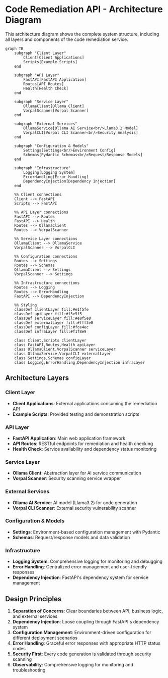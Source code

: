 # Code Remediation API - Architecture Diagram

This architecture diagram shows the complete system structure, including all layers and components of the code remediation service.

```mermaid
graph TB
    subgraph "Client Layer"
        Client[Client Applications]
        Scripts[Example Scripts]
    end
    
    subgraph "API Layer"
        FastAPI[FastAPI Application]
        Routes[API Routes]
        Health[Health Check]
    end
    
    subgraph "Service Layer"
        OllamaClient[Ollama Client]
        VorpalScanner[Vorpal Scanner]
    end
    
    subgraph "External Services"
        OllamaService[Ollama AI Service<br/>Llama3.2 Model]
        VorpalCLI[Vorpal CLI Scanner<br/>Security Analysis]
    end
    
    subgraph "Configuration & Models"
        Settings[Settings<br/>Environment Config]
        Schemas[Pydantic Schemas<br/>Request/Response Models]
    end
    
    subgraph "Infrastructure"
        Logging[Logging System]
        ErrorHandling[Error Handling]
        DependencyInjection[Dependency Injection]
    end
    
    %% Client connections
    Client --> FastAPI
    Scripts --> FastAPI
    
    %% API Layer connections
    FastAPI --> Routes
    FastAPI --> Health
    Routes --> OllamaClient
    Routes --> VorpalScanner
    
    %% Service Layer connections
    OllamaClient --> OllamaService
    VorpalScanner --> VorpalCLI
    
    %% Configuration connections
    Routes --> Settings
    Routes --> Schemas
    OllamaClient --> Settings
    VorpalScanner --> Settings
    
    %% Infrastructure connections
    Routes --> Logging
    Routes --> ErrorHandling
    FastAPI --> DependencyInjection
    
    %% Styling
    classDef clientLayer fill:#e1f5fe
    classDef apiLayer fill:#f3e5f5
    classDef serviceLayer fill:#e8f5e8
    classDef externalLayer fill:#fff3e0
    classDef configLayer fill:#fce4ec
    classDef infraLayer fill:#f1f8e9
    
    class Client,Scripts clientLayer
    class FastAPI,Routes,Health apiLayer
    class OllamaClient,VorpalScanner serviceLayer
    class OllamaService,VorpalCLI externalLayer
    class Settings,Schemas configLayer
    class Logging,ErrorHandling,DependencyInjection infraLayer
```

## Architecture Layers

### Client Layer
- **Client Applications**: External applications consuming the remediation API
- **Example Scripts**: Provided testing and demonstration scripts

### API Layer
- **FastAPI Application**: Main web application framework
- **API Routes**: RESTful endpoints for remediation and health checking
- **Health Check**: Service availability and dependency status monitoring

### Service Layer
- **Ollama Client**: Abstraction layer for AI service communication
- **Vorpal Scanner**: Security scanning service wrapper

### External Services
- **Ollama AI Service**: AI model (Llama3.2) for code generation
- **Vorpal CLI Scanner**: External security vulnerability scanner

### Configuration & Models
- **Settings**: Environment-based configuration management with Pydantic
- **Schemas**: Request/response models and data validation

### Infrastructure
- **Logging System**: Comprehensive logging for monitoring and debugging
- **Error Handling**: Centralized error management and user-friendly responses
- **Dependency Injection**: FastAPI's dependency system for service management

## Design Principles

1. **Separation of Concerns**: Clear boundaries between API, business logic, and external services
2. **Dependency Injection**: Loose coupling through FastAPI's dependency system
3. **Configuration Management**: Environment-driven configuration for different deployment scenarios
4. **Error Handling**: Graceful error responses with appropriate HTTP status codes
5. **Security First**: Every code generation is validated through security scanning
6. **Observability**: Comprehensive logging for monitoring and troubleshooting

